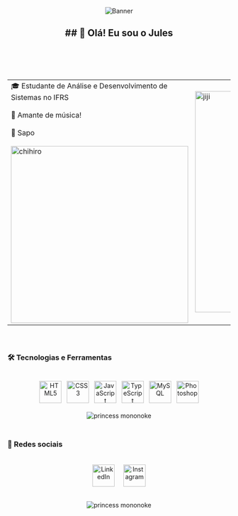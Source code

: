 <p align="center">
  <img src="https://i.pinimg.com/736x/93/e7/69/93e7691a3c765263c3926dd3657a720b.jpg" alt="Banner"/>
</p>

<h2 align="center">
## 👋 Olá! Eu sou o Jules <br><br>
</h2>
<br><br>

<table>
  <tr>
    <td>
      🎓 Estudante de Análise e Desenvolvimento de Sistemas no IFRS<br><br>
      🎵 Amante de música!<br><br>
      🐸 Sapo<br><br>
      <img src="https://i.pinimg.com/736x/c4/a5/1f/c4a51f42d0521d8b56fe8fdfbea4d46c.jpg" alt="chihiro" height="400"/>
    </td>
    <td>
      <img src="https://i.pinimg.com/736x/87/3d/c3/873dc34aca91ae5d0f4591e434b5cfe8.jpg" alt="jiji" height="500"/>
    </td>
  </tr>
</table>

<br clear="right">

##

### 🛠️ Tecnologias e Ferramentas <br><br>

<div align="center">
  <img src="https://cdn.jsdelivr.net/gh/devicons/devicon/icons/html5/html5-original.svg" title="HTML5" alt="HTML5" width="50" height="50"/>
  &nbsp;
  <img src="https://cdn.jsdelivr.net/gh/devicons/devicon/icons/css3/css3-original.svg" title="CSS3" alt="CSS3" width="50" height="50"/>
  &nbsp;
  <img src="https://cdn.jsdelivr.net/gh/devicons/devicon/icons/javascript/javascript-original.svg" title="JavaScript" alt="JavaScript" width="50" height="50"/>
  &nbsp;
  <img src="https://cdn.jsdelivr.net/gh/devicons/devicon/icons/typescript/typescript-original.svg" title="TypeScript" alt="TypeScript" width="50" height="50"/>
  &nbsp;
  <img src="https://cdn.jsdelivr.net/gh/devicons/devicon/icons/mysql/mysql-original.svg" title="MySQL" alt="MySQL" width="50" height="50"/>
  &nbsp;
  <img src="https://skillicons.dev/icons?i=photoshop" title="Photoshop" alt="Photoshop" width="50" height="50"/>
</div><br>

<div align="center" height="300" width="500">
  <img src="https://i.pinimg.com/736x/d8/55/36/d8553624ebae59404e8581fc880f4294.jpg" alt="princess mononoke" />
</div><br>

##

### 🔗 Redes sociais <br><br>

<div align="center">

[<img src="https://cdn.jsdelivr.net/gh/devicons/devicon/icons/linkedin/linkedin-original.svg" alt="LinkedIn" width="50"/>](https://www.linkedin.com/in/matheus-felipetto-013220216/)
&nbsp;&nbsp;&nbsp;
[<img src="https://skillicons.dev/icons?i=instagram" alt="Instagram" width="50"/>](https://www.instagram.com/mwtheusf/)

</div>

##

<div align="center" height="300" width="500">
  <img src="https://i.pinimg.com/736x/90/e0/0a/90e00a91b59187f5f5e4b374bf3f326b.jpg" alt="princess mononoke" />
</div>
